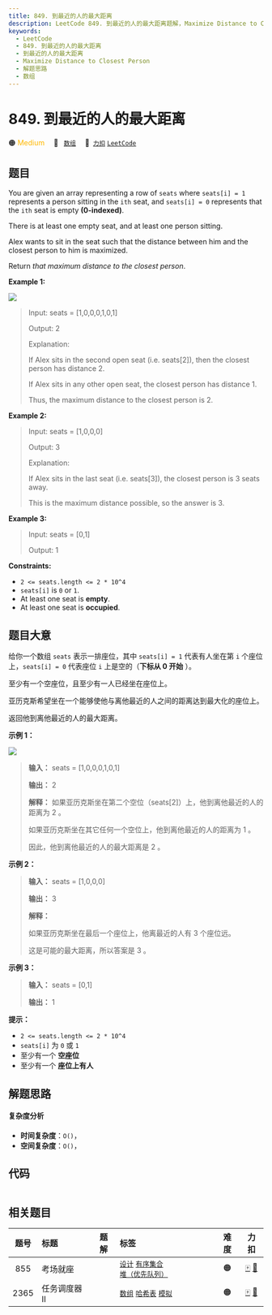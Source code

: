 ```yaml
---
title: 849. 到最近的人的最大距离
description: LeetCode 849. 到最近的人的最大距离题解，Maximize Distance to Closest Person，包含解题思路、复杂度分析以及完整的 JavaScript 代码实现。
keywords:
  - LeetCode
  - 849. 到最近的人的最大距离
  - 到最近的人的最大距离
  - Maximize Distance to Closest Person
  - 解题思路
  - 数组
---
```


# 849. 到最近的人的最大距离

🟠 <font color=#ffb800>Medium</font>&emsp; 🔖&ensp; [`数组`](/tag/array.md)&emsp; 🔗&ensp;[`力扣`](https://leetcode.cn/problems/maximize-distance-to-closest-person) [`LeetCode`](https://leetcode.com/problems/maximize-distance-to-closest-person)

## 题目

You are given an array representing a row of `seats` where `seats[i] = 1`
represents a person sitting in the `ith` seat, and `seats[i] = 0` represents
that the `ith` seat is empty **(0-indexed)**.

There is at least one empty seat, and at least one person sitting.

Alex wants to sit in the seat such that the distance between him and the
closest person to him is maximized.

Return _that maximum distance to the closest person_.



**Example 1:**

![](https://assets.leetcode.com/uploads/2020/09/10/distance.jpg)

> Input: seats = [1,0,0,0,1,0,1]
> 
> Output: 2
> 
> Explanation:
> 
> If Alex sits in the second open seat (i.e. seats[2]), then the closest person has distance 2.
> 
> If Alex sits in any other open seat, the closest person has distance 1.
> 
> Thus, the maximum distance to the closest person is 2.

**Example 2:**

> Input: seats = [1,0,0,0]
> 
> Output: 3
> 
> Explanation:
> 
> If Alex sits in the last seat (i.e. seats[3]), the closest person is 3 seats away.
> 
> This is the maximum distance possible, so the answer is 3.

**Example 3:**

> Input: seats = [0,1]
> 
> Output: 1

**Constraints:**

  * `2 <= seats.length <= 2 * 10^4`
  * `seats[i]` is `0` or `1`.
  * At least one seat is **empty**.
  * At least one seat is **occupied**.


## 题目大意

给你一个数组 `seats` 表示一排座位，其中 `seats[i] = 1` 代表有人坐在第 `i` 个座位上，`seats[i] = 0` 代表座位
`i` 上是空的（**下标从 0 开始** ）。

至少有一个空座位，且至少有一人已经坐在座位上。

亚历克斯希望坐在一个能够使他与离他最近的人之间的距离达到最大化的座位上。

返回他到离他最近的人的最大距离。

**示例 1：**

![](https://assets.leetcode.com/uploads/2020/09/10/distance.jpg)

> 
> 
> 
> 
> 
> **输入：** seats = [1,0,0,0,1,0,1]
> 
> **输出：** 2
> 
> **解释：** 如果亚历克斯坐在第二个空位（seats[2]）上，他到离他最近的人的距离为 2 。
> 
> 如果亚历克斯坐在其它任何一个空位上，他到离他最近的人的距离为 1 。
> 
> 因此，他到离他最近的人的最大距离是 2 。 
> 
> 

**示例 2：**

> 
> 
> 
> 
> 
> **输入：** seats = [1,0,0,0]
> 
> **输出：** 3
> 
> **解释：**
> 
> 如果亚历克斯坐在最后一个座位上，他离最近的人有 3 个座位远。
> 
> 这是可能的最大距离，所以答案是 3 。
> 
> 

**示例 3：**

> 
> 
> 
> 
> 
> **输入：** seats = [0,1]
> 
> **输出：** 1
> 
> 

**提示：**

  * `2 <= seats.length <= 2 * 10^4`
  * `seats[i]` 为 `0` 或 `1`
  * 至少有一个 **空座位**
  * 至少有一个 **座位上有人**


## 解题思路

#### 复杂度分析

- **时间复杂度**：`O()`，
- **空间复杂度**：`O()`，

## 代码

```javascript

```

## 相关题目

<!-- prettier-ignore -->
| 题号 | 标题 | 题解 | 标签 | 难度 | 力扣 |
| :------: | :------ | :------: | :------ | :------: | :------: |
| 855 | 考场就座 |  |  [`设计`](/tag/design.md) [`有序集合`](/tag/ordered-set.md) [`堆（优先队列）`](/tag/heap-priority-queue.md) | 🟠 | [🀄️](https://leetcode.cn/problems/exam-room) [🔗](https://leetcode.com/problems/exam-room) |
| 2365 | 任务调度器 II |  |  [`数组`](/tag/array.md) [`哈希表`](/tag/hash-table.md) [`模拟`](/tag/simulation.md) | 🟠 | [🀄️](https://leetcode.cn/problems/task-scheduler-ii) [🔗](https://leetcode.com/problems/task-scheduler-ii) |